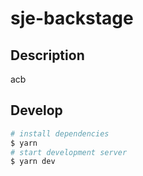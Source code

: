 # sje-backstage

## Description

acb

## Develop

```bash
# install dependencies
$ yarn
# start development server
$ yarn dev
```